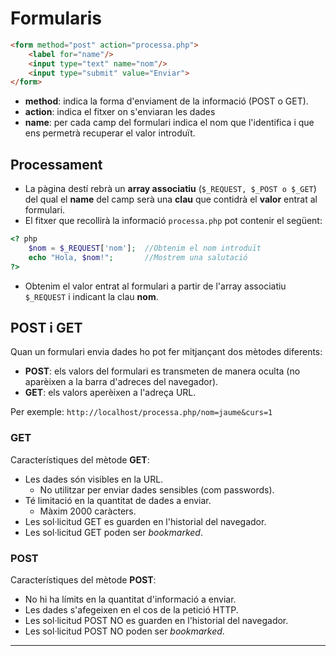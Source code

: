 <!-- notoc -->

# Formularis

```html
<form method="post" action="processa.php">
    <label for="name"/>
    <input type="text" name="nom"/>
    <input type="submit" value="Enviar">
</form>
```
* **method**: indica la forma d'enviament de la informació (POST o GET).
* **action**: indica el fitxer on s'enviaran les dades
* **name**: per cada camp del formulari indica el nom que l'identifica i que ens permetrà recuperar el valor introduït. 

## Processament

*  La pàgina destí rebrà un **array associatiu** (`$_REQUEST, $_POST o $_GET`) del qual el **name** del camp serà una **clau** que contidrà el **valor** entrat al formulari.
* El fitxer que recollirà la informació `processa.php` pot contenir el següent:
```php
<? php
    $nom = $_REQUEST['nom'];  //Obtenim el nom introduït
    echo "Hola, $nom!";       //Mostrem una salutació
?>
```
* Obtenim el valor entrat al formulari a partir de l'array associatiu `$_REQUEST` i indicant la clau **nom**.

## POST i GET

Quan un formulari envia dades ho pot fer mitjançant dos mètodes diferents:

  * **POST**:  els valors del formulari es transmeten de manera oculta (no aparèixen a la barra d'adreces del navegador).
  * **GET**:	els valors aperèixen a l'adreça URL.
  
  Per exemple: 
  `http://localhost/processa.php/nom=jaume&curs=1` 

### GET

Característiques del mètode **GET**:

* Les dades són visibles en la URL.
  * No utilitzar per enviar dades sensibles (com passwords).
* Té limitació en la quantitat de dades a enviar.
  * Màxim 2000 caràcters. 
* Les sol·licitud GET es guarden en l'historial del navegador.
* Les sol·licitud GET  poden ser *bookmarked*.

### POST

Característiques del mètode **POST**:
* No hi ha límits en la quantitat d'informació a enviar.
* Les dades s'afegeixen en el cos de la petició HTTP.
* Les sol·licitud POST NO es guarden en l'historial del navegador.
* Les sol·licitud POST NO poden ser *bookmarked*.

---